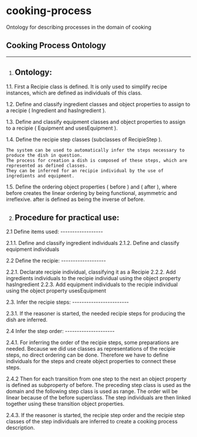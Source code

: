 cooking-process
===============

Ontology for describing processes in the domain of cooking



Cooking Process Ontology
------------------------
------------------------

1.	Ontology:
	---------

1.1.	First a Recipie class is defined. It is only used to simplify recipe instances, 
	which are defined as individuals of this class.

1.2.	Define and classify ingredient classes and object properties to assign to a recipie
	( Ingredient and hasIngredient ).

1.3.	Define and classify equipment classes and object properties to assign to a recipie
	( Equipment and usesEquipment ).

1.4.	Define the recipie step classes (subclasses of RecipieStep ).

	The system can be used to automatically infer the steps necessary to produce the dish in question.
	The process for creation a dish is composed of these steps, which are represented as defined classes.
	They can be inferred for an recipie individual by the use of ingredients and equipment.

1.5.	Define the ordering object properties ( before ) and ( after ), where before creates the linear ordering
	by being functional, asymmetric and irreflexive. after is defined as being the inverse of before.



2.	Procedure for practical use:
	----------------------------

2.1	Define items used:
	------------------

2.1.1.	Define and classify ingredient individuals
2.1.2.	Define and classify equipment individuals


2.2	Define the recipie:
	-------------------

2.2.1.	Declarate recipie individual, classifying it as a Recipie
2.2.2.	Add ingredients individuals to the recipie individual using the object property hasIngredient
2.2.3.	Add equipment individuals to the recipie individual using the object property usesEquipment


2.3.	Infer the recipie steps:
	------------------------

2.3.1.	If the reasoner is started, the needed recipie steps for producing the dish are inferred.


2.4	Infer the step order:
	---------------------

2.4.1.	For inferring the order of the recipie steps, some preparations are needed.
	Because we did use classes as representations of the recipie steps, no direct ordering can be done.
	Therefore we have to define individuals for the steps and create object properties to connect these steps.

2.4.2	Then for each transition from one step to the next an object property is defined as subproperty of before.
	The preceding step class is used as the domain and the following step class is used as range.
	The order will be linear because of the before superclass. The step individuals are then linked together 
	using these transition object properties.

2.4.3.	If the reasoner is started, the recipie step order and the recipie step classes of the step individuals
	are inferred to create a cooking process description.

